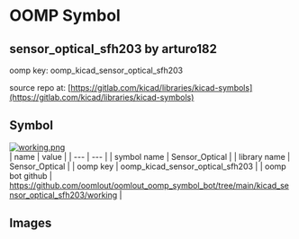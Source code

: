 # OOMP Symbol  
## sensor_optical_sfh203  by arturo182  
  
oomp key: oomp_kicad_sensor_optical_sfh203  
  
source repo at: [https://gitlab.com/kicad/libraries/kicad-symbols](https://gitlab.com/kicad/libraries/kicad-symbols)  
## Symbol  
  
[![working.png](working_600.png)](working.png)  
| name | value | 
| --- | --- | 
| symbol name | Sensor_Optical | 
| library name | Sensor_Optical | 
| oomp key | oomp_kicad_sensor_optical_sfh203 | 
| oomp bot github | https://github.com/oomlout/oomlout_oomp_symbol_bot/tree/main/kicad_sensor_optical_sfh203/working | 
## Images  
